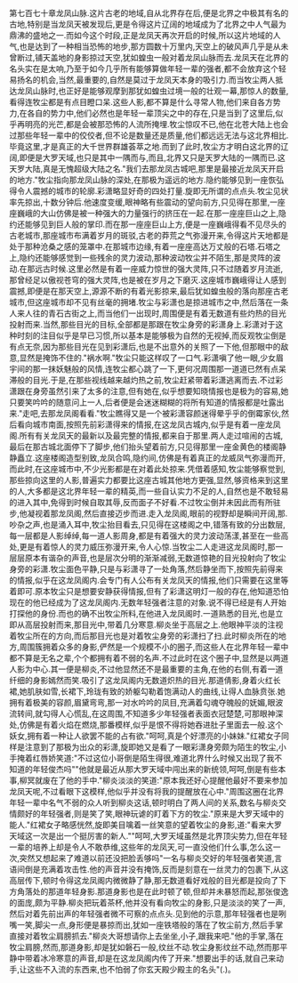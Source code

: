 第七百七十章龙凤山脉.这片古老的地域,自从北界存在后,便是北界之中极其有名的古地,特别是当龙凤天被发现后,更是令得这片辽阔的地域成为了北界之中人气最为鼎沸的盛地之一.而如今这个时段,正是龙凤天再次开启的时候,所以这片地域的人气,也是达到了一种相当恐怖的地步,那方圆数十万里内,天空上的破风声几乎是从未曾断过,铺天盖地的身影掠过天空,犹如蝗虫一般对着龙凤山脉而去.龙凤天在北界的名头实在是太响,乃至于如今几乎所有能够算做年轻一辈的强者,都不会放弃这个轻易扬名的机会,当然,最重要的,自然是莫过于龙凤天本身的吸引力.而当牧尘两人抵达龙凤山脉时,也正好是能够观摩到那犹如蝗虫过境一般的壮观一幕,那惊人的数量,看得连牧尘都是有点目瞪口呆.这些人影,都不算是什么寻常人物,他们来自各方势力,在各自的势力中,他们必然也是年轻一辈顶尖之中的存在,只是当到了这里后,似乎再明亮的光芒,都是会被那恐怖的人流所掩埋.牧尘惊叹不已,他在北苍大陆上也会过那些年轻一辈中的佼佼者,但不论是数量还是质量,他们都远远无法与这北界相比.毕竟这里,才是真正的大千世界群雄荟萃之地.而到了此时,牧尘方才明白这北界的辽阔,即便是大罗天域,也只是其中一隅而与,而且,北界又只是天罗大陆的一隅而已.这天罗大陆,真是无愧超级大陆之名."我们去那龙凤古城吧,那里是最接近龙凤天开启的地方."牧尘指向那龙凤山脉的深处,在那极为遥远的地方.隐约能够见到一座恢弘得令人震撼的城市的轮廓.彩潇略显好奇的四处打量.旋即无所谓的点点头.牧尘见状率先掠出,十数分钟后.他速度变缓,眼神略有些震动的望向前方,只见得在那里,一座座巍峨的大山仿佛是被一种强大的力量强行的挤压在一起.在那一座座巨山之上,隐约还能够见到巨人般的掌印.而在那一座座巨山上方,便是一座巍峨得看不见尽头的古老城市,那座城市布满着岁月的斑驳,古老的莽荒之气弥漫开来,令得这片天地都是处于那种沧桑之感的笼罩中.在那城市边缘,有着一座座高达万丈般的石塔.石塔之上,隐约还能够感觉到一些残余的灵力波动,那种波动牧尘并不陌生,那是灵阵的波动.在那远古时候.这里必然是有着一座威力惊世的强大灵阵,只不过随着岁月流逝,那曾经足以傲视苍穹的强大灵阵,也是被在岁月之下磨灭.这座城市巍峨得让人感到震撼,即便是在那天空上,源源不断的有着光影掠来,最后犹如蝗虫般的落向那座古老城市,但这座城市却不见有丝毫的拥堵.牧尘与彩潇也是掠进城市之中,然后落在一条人来人往的青石古街之上,而当他们一出现时,周围便是有着无数道有些灼热的目光投射而来.当然,那些目光的目标,全部都是那跟在牧尘身旁的彩潇身上.彩潇对于这种时刻的注目似乎是早已习惯,所以基本是能够极为自然的无视掉,而反观牧尘倒是有点无奈,因为那些目光在见到彩潇后,也是不出意外的关照了一下他,但那眼中的敌意,显然是掩饰不住的."祸水啊."牧尘只能这样叹了一口气.彩潇嗔了他一眼,少女眉宇间的那一抹妖魅般的风情,连牧尘都心跳了一下,更何况周围那一道道已然有点呆滞般的目光.于是,在那些视线越来越灼热之前,牧尘赶紧带着彩潇逃离而去.不过彩潇跟在身旁虽然引来了太多的注意,但有她在,似乎想要知晓情报也是极为的容易,她只要笑吟吟的随意问上一人,后者便是会迷迷糊糊的将所有知道的情报都是吐露出来."走吧,去那龙凤阁看看."牧尘瞧得又是一个被彩潇容颜迷得晕乎乎的倒霉家伙,然后看向城市南面,按照先前彩潇得来的情报,在这龙凤古城内,似乎是有着一座龙凤阁.所有有关龙凤天的最新以及最完整的情报,都来自于那里.两人走过喧闹的古城,最后在那古城北面停下了脚步,他们抬头望着前方,只见得那里一座金黄色的楼阁静静矗立.这座楼阁造型别致,龙凤合鸣,隐约间,仿佛是有着真正的龙威凤气弥漫而开,而此时,在这座城市中,不少光影都是在对着此处掠来.凭借着感知,牧尘能够察觉到,那些掠向这里的人影,普遍实力都要比这座古城其他地方更强,显然,够资格来到这里的人,大多都是这北界年轻一辈的精英,而一些自认实力不足的人,自然也是不敢轻易的进入其中,免得到时候自取其辱,反而面子不好看.不过牧尘倒并未因此而有所驻步,他凝视着那龙凤阁,然后直接迈步而进.走入龙凤阁,眼前的视野却是瞬间开阔,那.吵杂之声,也是涌入耳中,牧尘抬目看去,只见得在这楼阁之中,错落有致的分出数层,每一层都是人影绰绰,每一道人影周身,都是有着强大的灵力波动荡漾,甚至在一些高处,更是有着惊人的灵力威压弥漫开来,令人心惊.当牧尘二人走进这龙凤阁时,那一层层原本有谐杂的声音,也是层次分明的渐渐减弱,无数道惊艳的目光投射向了牧尘身旁的彩潇.牧尘面色平静,只是与彩潇寻了一处角落,然后静坐而下,按照先前得来的情报,似乎在这龙凤阁内.会专门有人公布有关龙凤天的情报,他们只需要在这里等着即可.原本牧尘只是想要安静获得情报,但有了彩潇这明灯一般的存在,他知道恐怕现在的他已经成为了这龙凤阁内.无数年轻强者注意的对象.说不得已经是有人开始打探他的身份.而也的确不出牧尘所料,在他进入龙凤阁时.一道熟悉的目光,也是立即从高层投射而来,那目光中,带着几分寒意.柳炎坐于高层之上.他眼神平淡的注视着牧尘所在的方向,而后那目光也是对着牧尘身旁的彩潇扫了扫.此时柳炎所在的地方,周围簇拥着众多的身影,俨然是一个规模不小的圈子,而这些人在北界年轻一辈中都不算是无名之辈,个个都拥有着不弱的名声.不过此时在这个圈子中,显然是以两道人影为中心.其一便是柳炎,不过他显然还不是最重要的主角,在他的右侧,有着一道纤细的身影嫣然而笑.吸引了这龙凤阁内无数道炽热的目光.那道倩影,身着火红长裙,她肌肤如雪,长裙下,玲珑有致的娇躯勾勒着饱满动人的曲线,让得人血脉贲张.她拥有着极美的容颜,眉黛弯弯,那一对水吟吟的凤目,充满着勾魂夺魄般的妩媚,眼波流转间,就勾得人心慌乱,在这周围,不知道多少年轻强者表面衣冠楚楚,可那眼神深处,仿佛是有着火焰在燃烧,那番模样,似乎是恨不得将她吞进肚子里面去一般.这个妖女,拥有着一种让人欲罢不能的占有欲."呵呵,真是个好漂亮的小妹妹."红裙女子同样是注意到了那极为出众的彩潇,旋即她又是看了一眼彩潇身旁颇为陌生的牧尘,小手掩着红唇娇笑道:"不过这位小哥倒是陌生得很,难道北界什么时候又出现了我不知道的年轻俊杰吗""他就是最近从那大罗天域中闯出来的新统领,呵呵,倒是有些本事,柳冥就废在了他的手中."柳炎淡淡的笑道:"原本我还好心提醒他最好不要来参加龙凤天呢,不过看眼下这模样,他似乎并没有将我的提醒放在心中."周围这圈在北界年轻一辈中名气不弱的众人听到柳炎这话,顿时明白了两人间的关系,数名与柳炎交情颇好的年轻强者,则是笑了笑,眼神玩谑的盯着下方的牧尘."原来是大罗天域中的能人."红裙女子略感恍然,旋即美目噙着一丝笑意的望着牧尘的身影,道:"看来大罗天域这一次是出一个挺厉害的新人.""呵呵,大罗天域虽然是北界顶尖势力,但在年轻一辈的培养上却是令人不敢恭维,这些年的龙凤天,可一直没他们什么事,怎么这一次,突然又想起来了难道以前还没把脸丢够吗"一名与柳炎交好的年轻强者笑道,言语间倒是充满着攻击性.他的声音并没有掩饰,反而是刻意在一丝灵力的包裹下,从这高层传下,顿时令得这龙凤阁内微微静了静,那无数道看好戏般的目光都是投向了下方角落处的那道年轻身影.那道身影也是在此时顿了顿,但却并未暴怒而起,那张俊逸的面庞,颇为平静.柳炎把玩着茶杯,他并没有看向牧尘的身影,只是淡淡的笑了一声,然后对着先前出声的年轻强者微不可察的点点头.见到他的示意,那年轻强者也是咧嘴一笑,脚尖一点,身形便是暴掠而出,犹如一座铁塔般的落在了牧尘前方,然后手掌直接对着牧尘肩膀抓去."柳炎大哥想请你上去坐坐,小子,跟我来吧."他的手掌,落在牧尘肩膀,然而,那道身影,却是犹如磐石一般,纹丝不动.牧尘身影纹丝不动,然而那平静中带着冰冷寒意的声音,却是在这龙凤阁内传了开来."想要出手的话,就自己来动手,让这些不入流的东西来,也不怕弱了你玄天殿少殿主的名头"(.)。
